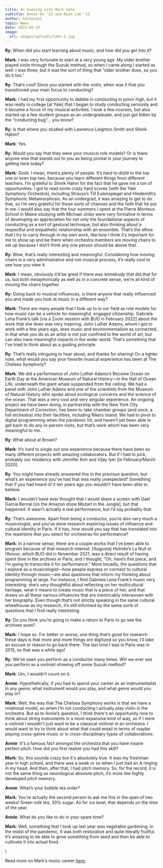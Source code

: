 ```yaml
---
title: An Evening with Mark Seto
subtitle: Annie Wu '22 and Ryan Lum '23
author: haleyseo1
topic: News
date: 2022-05-24
image:
  url: images/uploads/take-3.jpg
---
```

**Ry**: When did you start learning about music, and how did you get into it?

**Mark**: I was very fortunate to start at a very young age. My older brother played violin through the Suzuki method, so when I came along I started as well. I was three, but it was the sort of thing that “older brother does, so you do it too.”

**Ry**: That’s cool! Since you started with the violin, when was it that you transitioned your main focus to conducting? 

**Mark**: I had my first opportunity to dabble in conducting in junior high, but it was really in college \[at Yale] that I began to study conducting seriously and it became a focus of my musical activities. I took a few courses, but also started up a few student groups as an undergraduate, and just got bitten by the “conducting bug”... you know?

**Ry**: Is that where you studied with Lawrence Leighton Smith and Shinik Hahm?

**Mark**: Yes.

**Ry**: Would you say that they were your musical role models? Or is there anyone else that stands out to you as being pivotal in your journey to getting here today?

**Mark**: Gosh. I mean, there’s plenty of people. It’s hard to distill to the top one or even top two, because you learn different things from different teachers. I’m grateful to Shinik Hahm for the fact that he gave me a ton of opportunities. I got to read some crazy hard scores \[with the Yale Symphony Orchestra], including Strauss’s Till Eulenspiegel and Hindemith’s Symphonic Metamorphosis. As an undergrad, it was amazing to get to do that, so I’m very grateful for those sorts of chances and the faith that he put in me. I would also say that the four summers I spent at the Pierre Monteux School in Maine studying with Michael Jinbo were very formative in terms of developing an appreciation for not only the foundational aspects of conducting as a sort of gestural technique, but also thinking about a respectful and empathetic relationship with an ensemble. That’s the ethos that I try to carry through in my own work, like how I think it’s important for me to show up and be there when orchestra members are moving chairs to set up because I don’t think any one person should be above that.

**Ry**: Wow, that’s really interesting and meaningful. Considering how moving chairs is a very administrative and not-musical process, it’s really cool to see how you view it.

**Mark**: I mean, obviously it’d be great if there was somebody that did that for us, but both metaphorically as well as in a concrete sense, we’re all kind of moving the chairs together. 

**Ry**: Going back to musical influences, is there anyone that really influenced you and made you look at music in a different way?

**Mark**: There are many people that I look up to in our field as role models for how music can be a vehicle for meaningful, engaged citizenship. Gabriela Lena Frank’s talk \[via a Zoom session with BUO in February 2022] about the work that she does was very inspiring. John Luther Adams, whom I got to work with a few years ago, sees music and environmentalism as connected, in that what you do as an artist is not just confined to the world of art, but can also have meaningful impacts in the wider world. That’s something that I’ve tried to think about as a guiding principle.

**Ry**: That’s really intriguing to hear about, and thanks for sharing! On a lighter note, what would you say your favorite musical experience has been at The Chelsea Symphony?

**Mark**: We did a performance of John Luther Adams’s Become Ocean on Earth Day at the American Museum of Natural History—in the Hall of Ocean Life, underneath the giant whale suspended from the ceiling. We had a panel with John Luther Adams and one of the scientists from the Museum of Natural History who spoke about ecological concerns and the science of the ocean. That was a very cool and very singular experience. An ongoing project we have been doing, in partnership with the New York City Department of Correction, has been to take chamber groups (and once, a full orchestra) into their facilities, including Rikers Island. We had to pivot to digital programming when the pandemic hit, and haven’t yet been able to get back to do any in-person visits, but that’s work which has been very meaningful to me.

**Ry**: What about at Brown?

**Mark**: It’s hard to single out one experience because there have been so many different projects with amazing collaborators. But if I had to pick, probably our residency with Jennifer Koh and Vijay Iyer \[in February/March 2020].

**Ry**: You might have already answered this in the previous question, but what’s an experience you’ve had that was really unexpected? Something that if you had heard of it ten years ago you wouldn’t have been able to believe.

**Mark**: I wouldn’t have ever thought that I would share a screen with Gael García Bernal \[on the Amazon show Mozart in the Jungle], but that happened. It wasn’t actually a real performance, but I’d say probably that. 

**Ry**: That’s awesome. Apart from being a conductor, you’re also very much a musicologist, and you’ve done research exploring issues of influence and cultural identity in Paris. If it has, how would you say that has translated into the repertoire that you select for orchestras for performance?

**Mark**: In a narrow sense, there are a couple works that I’ve been able to program because of that research interest. \[Augusta] Holmès’s La Nuit et l’Amour, which BUO did in November 2021, was a direct result of having spent time in the archives in Paris, and I thought, “Oh, here’s this piece, and I’m going to transcribe it for performance.” More broadly, the questions that I explore as a musicologist—how people express or connect to cultural identity through music—are also questions that inform my thinking about programming at large. For instance, I find Gabriela Lena Frank’s music very interesting: she’s very thoughtful about reflecting on her multicultural heritage, what it means to create music that is a piece of her, and that draws on all these various influences that are inextricably interwoven with her biography. Even though that’s not strictly speaking in the same cultural wheelhouse as my research, it’s still informed by the same sorts of questions that I find really interesting.

**Ry**: Do you think you’re going to make a return to Paris to go see the archives soon?

**Mark**: I hope so. For better or worse, one thing that’s good for research these days is that more and more things are digitized so you know, I’ll take an excuse or reason to go back there. The last time I was in Paris was in 2015, so that was a while ago!

**Ry**: We’ve seen you perform as a conductor many times. Will we ever see you perform as a violinist showing off some Suzuki method?

**Mark**: Um, I wouldn’t count on it. 

**Annie**: Hypothetically, if you had to spend your career as an instrumentalist in any genre, what instrument would you play, and what genre would you play in? 

**Mark**: Well, the way that The Chelsea Symphony works is that we have a rotational model, so when I’m not conducting I actually play violin in the orchestra. But as to Annie’s question, I think there's an opportunity now to think about string instruments in a more expansive kind of way, so if I were a violinist I wouldn't just want to be a classical violinist in an orchestra. I would want to try to think about what that could entail in terms of maybe playing cross-genre music or in cross-disciplinary types of collaborations.

**Annie**: It's a famous fact amongst the orchestra that you have insane perfect pitch. How did you first realize you had this skill?

**Mark**: So, this sounds crazy but it's absolutely true. It was my freshman year in high school, and there was a week or so when I just had an A ringing in my head. And then, after that, I had pitch memory. So, for the record, it is not the same thing as neurological absolute pitch, it’s more like highly developed pitch memory.

**Annie**: What’s your bubble tea order?

**Mark**: You're actually the second person to ask me this in the span of two weeks! Green milk tea, 30% sugar. As for ice level, that depends on the time of the year.

**Annie**: What do you like to do in your spare time?

**Mark**: Well, something that I took up last year was vegetable gardening. In the midst of the pandemic, it was both restorative and quite literally fruitful. It’s amazing to be able to grow something from seed and then be able to cultivate it into actual food.  

\    

Read more on Mark’s music career [here](https://www.markseto.com/about).